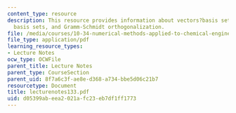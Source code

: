 ```yaml
---
content_type: resource
description: This resource provides information about vectors?basis sets, orthogonal
  basis sets, and Gramm-Schmidt orthogonalization.
file: /media/courses/10-34-numerical-methods-applied-to-chemical-engineering-fall-2005/d05399abeea2021afc23eb7df1ff1773_lecturenotes133.pdf
file_type: application/pdf
learning_resource_types:
- Lecture Notes
ocw_type: OCWFile
parent_title: Lecture Notes
parent_type: CourseSection
parent_uid: 8f7a6c3f-ae8e-d368-a734-bbe5d06c21b7
resourcetype: Document
title: lecturenotes133.pdf
uid: d05399ab-eea2-021a-fc23-eb7df1ff1773
---
```

